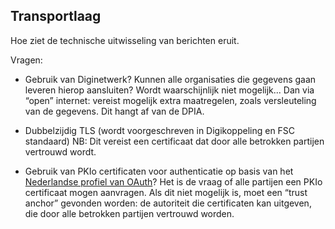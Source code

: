 ## Transportlaag

Hoe ziet de technische uitwisseling van berichten eruit. 

Vragen: 

- Gebruik van Diginetwerk? Kunnen alle organisaties die gegevens gaan leveren hierop aansluiten? Wordt waarschijnlijk niet mogelijk... Dan via “open” internet: vereist mogelijk extra maatregelen, zoals versleuteling van de gegevens. Dit hangt af van de DPIA. 

- Dubbelzijdig TLS (wordt voorgeschreven in Digikoppeling en FSC standaard) NB: Dit vereist een certificaat dat door alle betrokken partijen vertrouwd wordt. 

- Gebruik van PKIo certificaten voor authenticatie op basis van het [Nederlandse profiel van OAuth](https://gitdocumentatie.logius.nl/publicatie/api/oauth/)? Het is de vraag of alle partijen een PKIo certificaat mogen aanvragen. Als dit niet mogelijk is, moet een “trust anchor” gevonden worden: de autoriteit die certificaten kan uitgeven, die door alle betrokken partijen vertrouwd worden. 
